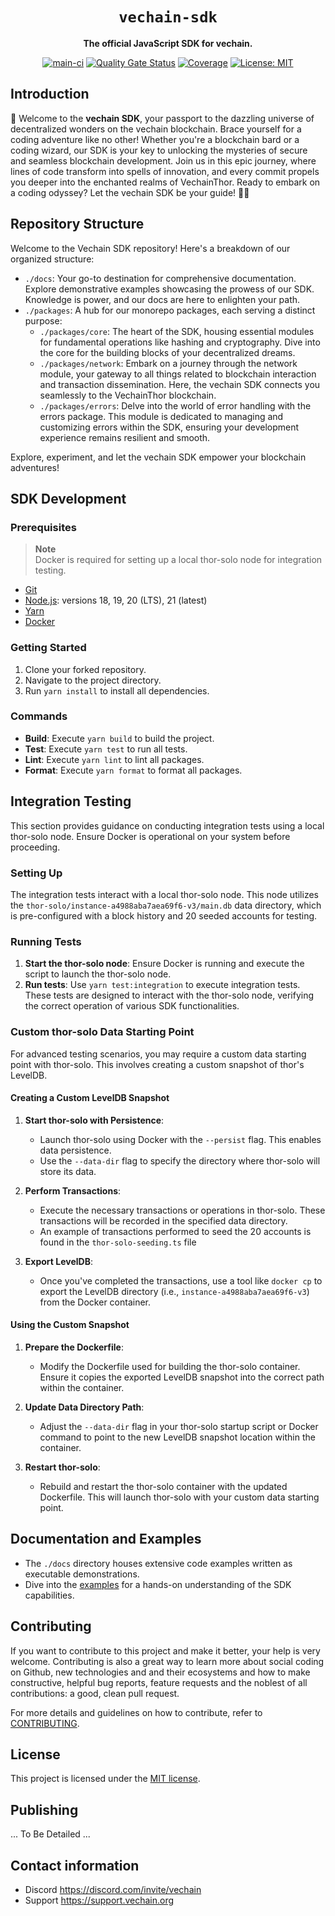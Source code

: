 <div align="center">
  <h1><code>vechain-sdk</code></h1>
  <p>
    <strong>The official JavaScript SDK for vechain.</strong>
  </p>
  <p>
    <a href="https://github.com/vechainfoundation/vechain-sdk/actions/workflows/on-main.yml"><img src="https://github.com/vechainfoundation/vechain-sdk/actions/workflows/on-main.yml/badge.svg" alt="main-ci"></a>
    <a href="https://sonarcloud.io/summary/new_code?id=vechainfoundation_thor-sdk-js"><img src="https://sonarcloud.io/api/project_badges/measure?project=vechainfoundation_thor-sdk-js&metric=alert_status&token=0e94ce34f24ef54d43c15c0d4b38f2c645c92b42" alt="Quality Gate Status"></a>
    <a href="https://sonarcloud.io/summary/new_code?id=vechainfoundation_thor-sdk-js"><img src="https://sonarcloud.io/api/project_badges/measure?project=vechainfoundation_thor-sdk-js&metric=coverage&token=0e94ce34f24ef54d43c15c0d4b38f2c645c92b42" alt="Coverage"></a>
    <a href="https://github.com/vechainfoundation/vechain-sdk/blob/main/LICENSE"><img src="https://img.shields.io/badge/License-MIT-blue.svg" alt="License: MIT"></a>
  </p>
</div>

## Introduction

🚀 Welcome to the **vechain SDK**, your passport to the dazzling universe of decentralized wonders on the vechain blockchain. Brace yourself for a coding adventure like no other! Whether you're a blockchain bard or a coding wizard, our SDK is your key to unlocking the mysteries of secure and seamless blockchain development. Join us in this epic journey, where lines of code transform into spells of innovation, and every commit propels you deeper into the enchanted realms of VechainThor. Ready to embark on a coding odyssey? Let the vechain SDK be your guide! 🌌🔮

## Repository Structure
Welcome to the Vechain SDK repository! Here's a breakdown of our organized structure:

- `./docs`: Your go-to destination for comprehensive documentation. Explore demonstrative examples showcasing the prowess of our SDK. Knowledge is power, and our docs are here to enlighten your path.
- `./packages`: A hub for our monorepo packages, each serving a distinct purpose:
   - `./packages/core`: The heart of the SDK, housing essential modules for fundamental operations like hashing and cryptography. Dive into the core for the building blocks of your decentralized dreams.
   - `./packages/network`: Embark on a journey through the network module, your gateway to all things related to blockchain interaction and transaction dissemination. Here, the vechain SDK connects you seamlessly to the VechainThor blockchain.
   - `./packages/errors`: Delve into the world of error handling with the errors package. This module is dedicated to managing and customizing errors within the SDK, ensuring your development experience remains resilient and smooth.

Explore, experiment, and let the vechain SDK empower your blockchain adventures!

## SDK Development

### Prerequisites
> **Note** <br />
> Docker is required for setting up a local thor-solo node for integration testing.
 - [Git](https://git-scm.com/book/en/v2/Getting-Started-Installing-Git)
 - [Node.js](https://nodejs.org/en): versions 18, 19, 20 (LTS), 21 (latest)
 - [Yarn](https://classic.yarnpkg.com/en/docs/install)
 - [Docker](https://docs.docker.com/get-docker/)

### Getting Started
1. Clone your forked repository.
2. Navigate to the project directory.
3. Run `yarn install` to install all dependencies.

### Commands
- **Build**: Execute `yarn build` to build the project.
- **Test**: Execute `yarn test` to run all tests.
- **Lint**: Execute `yarn lint` to lint all packages.
- **Format**: Execute `yarn format` to format all packages.

## Integration Testing

This section provides guidance on conducting integration tests using a local thor-solo node. Ensure Docker is operational on your system before proceeding.

### Setting Up
The integration tests interact with a local thor-solo node. This node utilizes the `thor-solo/instance-a4988aba7aea69f6-v3/main.db` data directory, which is pre-configured with a block history and 20 seeded accounts for testing.

### Running Tests
1. **Start the thor-solo node**: Ensure Docker is running and execute the script to launch the thor-solo node.
2. **Run tests**: Use `yarn test:integration` to execute integration tests. These tests are designed to interact with the thor-solo node, verifying the correct operation of various SDK functionalities.

### Custom thor-solo Data Starting Point

For advanced testing scenarios, you may require a custom data starting point with thor-solo. This involves creating a custom snapshot of thor's LevelDB.

#### Creating a Custom LevelDB Snapshot
1. **Start thor-solo with Persistence**:
   - Launch thor-solo using Docker with the `--persist` flag. This enables data persistence.
   - Use the `--data-dir` flag to specify the directory where thor-solo will store its data.

2. **Perform Transactions**:
   - Execute the necessary transactions or operations in thor-solo. These transactions will be recorded in the specified data directory.
   - An example of transactions performed to seed the 20 accounts is found in the `thor-solo-seeding.ts` file

3. **Export LevelDB**:
   - Once you've completed the transactions, use a tool like `docker cp` to export the LevelDB directory (i.e., `instance-a4988aba7aea69f6-v3`) from the Docker container.

#### Using the Custom Snapshot
1. **Prepare the Dockerfile**:
   - Modify the Dockerfile used for building the thor-solo container. Ensure it copies the exported LevelDB snapshot into the correct path within the container.

2. **Update Data Directory Path**:
   - Adjust the `--data-dir` flag in your thor-solo startup script or Docker command to point to the new LevelDB snapshot location within the container.

3. **Restart thor-solo**:
   - Rebuild and restart the thor-solo container with the updated Dockerfile. This will launch thor-solo with your custom data starting point.


## Documentation and Examples
- The `./docs` directory houses extensive code examples written as executable demonstrations.
- Dive into the [examples](./docs/README.md) for a hands-on understanding of the SDK capabilities.

## Contributing

If you want to contribute to this project and make it better, your help is very welcome. Contributing is also a great way to learn more about social coding on Github, new technologies and and their ecosystems and how to make constructive, helpful bug reports, feature requests and the noblest of all contributions: a good, clean pull request.

For more details and guidelines on how to contribute, refer to [CONTRIBUTING](./.github/CONTRIBUTING.md).

## License

This project is licensed under the [MIT license](./.github/LICENSE.md).

## Publishing
... To Be Detailed ...     

## Contact information
- Discord https://discord.com/invite/vechain
- Support https://support.vechain.org